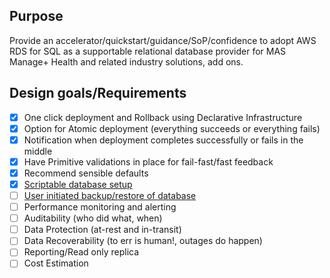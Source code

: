 ## Purpose ##
Provide an accelerator/quickstart/guidance/SoP/confidence to adopt AWS RDS for SQL as a supportable relational database provider for MAS Manage+ Health and related industry solutions, add ons.

## Design goals/Requirements ##
- [x] One click deployment and Rollback using Declarative Infrastructure
- [x] Option for Atomic deployment (everything succeeds or everything fails)
- [x] Notification when deployment completes successfully or fails in the middle
- [x] Have Primitive validations in place for fail-fast/fast feedback
- [x] Recommend sensible defaults
- [x] [Scriptable database setup](docs/post-instance.md)
- [ ] [User initiated backup/restore of database](docs/backup-restore.md)
- [ ] Performance monitoring and alerting
- [ ] Auditability (who did what, when)
- [ ] Data Protection (at-rest and in-transit) 
- [ ] Data Recoverability (to err is human!, outages do happen)
- [ ] Reporting/Read only replica
- [ ] Cost Estimation
